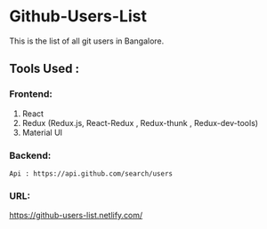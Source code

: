 # Github-Users-List
This is the list of all git users in Bangalore.

## Tools Used :

### Frontend:
1. React
2. Redux (Redux.js, React-Redux , Redux-thunk , Redux-dev-tools)
3. Material UI

### Backend: 
    Api : https://api.github.com/search/users

### URL:
   https://github-users-list.netlify.com/
